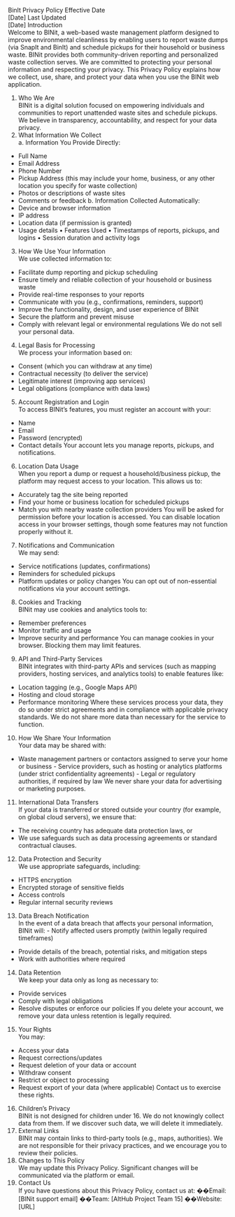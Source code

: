 BinIt Privacy Policy 
Effective Date  
[Date] 
Last Updated  
[Date] 
Introduction  
Welcome to BINit, a web-based waste management platform designed to improve environmental  cleanliness by enabling users to report waste dumps (via SnapIt and BinIt) and schedule pickups for their household or business waste. BINit provides both community-driven reporting and  personalized waste collection serves. 
We are committed to protecting your personal information and respecting your privacy. This  Privacy Policy explains how we collect, use, share, and protect your data when you use the BINit  web application. 
1. Who We Are  
BINit is a digital solution focused on empowering individuals and communities to report  unattended waste sites and schedule pickups. We believe in transparency, accountability, and  respect for your data privacy. 
2. What Information We Collect  
a. Information You Provide Directly: 
- Full Name 
- Email Address 
- Phone Number 
- Pickup Address (this may include your home, business, or any other location you specify for waste  collection) 
- Photos or descriptions of waste sites 
- Comments or feedback 
b. Information Collected Automatically: 
- Device and browser information 
- IP address 
- Location data (if permission is granted) 
- Usage details 
• Features Used 
• Timestamps of reports, pickups, and logins 
• Session duration and activity logs
3. How We Use Your Information  
We use collected information to: 
- Facilitate dump reporting and pickup scheduling 
- Ensure timely and reliable collection of your household or business waste 
- Provide real-time responses to your reports 
- Communicate with you (e.g., confirmations, reminders, support) 
- Improve the functionality, design, and user experience of BINit 
- Secure the platform and prevent misuse 
- Comply with relevant legal or environmental regulations 
We do not sell your personal data. 
4. Legal Basis for Processing  
We process your information based on: 
- Consent (which you can withdraw at any time) 
- Contractual necessity (to deliver the service) 
- Legitimate interest (improving app services) 
- Legal obligations (compliance with data laws) 
5. Account Registration and Login  
To access BINit’s features, you must register an account with your: 
- Name 
- Email 
- Password (encrypted) 
- Contact details 
Your account lets you manage reports, pickups, and notifications. 
6. Location Data Usage  
When you report a dump or request a household/business pickup, the platform may request access  to your location. This allows us to: 
- Accurately tag the site being reported 
- Find your home or business location for scheduled pickups 
- Match you with nearby waste collection providers 
You will be asked for permission before your location is accessed. You can disable location access in  your browser settings, though some features may not function properly without it. 
7. Notifications and Communication  
We may send: 
- Service notifications (updates, confirmations) 
- Reminders for scheduled pickups 
- Platform updates or policy changes
You can opt out of non-essential notifications via your account settings. 
8. Cookies and Tracking  
BINit may use cookies and analytics tools to: 
- Remember preferences 
- Monitor traffic and usage 
- Improve security and performance 
You can manage cookies in your browser. Blocking them may limit features. 
9. API and Third-Party Services  
BINit integrates with third-party APIs and services (such as mapping providers, hosting services,  and analytics tools) to enable features like: 
- Location tagging (e.g., Google Maps API) 
- Hosting and cloud storage 
- Performance monitoring 
Where these services process your data, they do so under strict agreements and in compliance with  applicable privacy standards. We do not share more data than necessary for the service to function. 
10. How We Share Your Information  
Your data may be shared with: 
- Waste management partners or contactors assigned to serve your home or business - Service providers, such as hosting or analytics platforms (under strict confidentiality agreements) - Legal or regulatory authorities, if required by law 
We never share your data for advertising or marketing purposes. 
11. International Data Transfers  
If your data is transferred or stored outside your country (for example, on global cloud servers), we  ensure that: 
- The receiving country has adequate data protection laws, or 
- We use safeguards such as data processing agreements or standard contractual clauses. 
12. Data Protection and Security  
We use appropriate safeguards, including: 
- HTTPS encryption 
- Encrypted storage of sensitive fields 
- Access controls 
- Regular internal security reviews 
13. Data Breach Notification  
In the event of a data breach that affects your personal information, BINit will: - Notify affected users promptly (within legally required timeframes)
- Provide details of the breach, potential risks, and mitigation steps 
- Work with authorities where required 
14. Data Retention  
We keep your data only as long as necessary to: 
- Provide services 
- Comply with legal obligations 
- Resolve disputes or enforce our policies 
If you delete your account, we remove your data unless retention is legally required. 
15. Your Rights  
You may: 
- Access your data 
- Request corrections/updates 
- Request deletion of your data or account 
- Withdraw consent 
- Restrict or object to processing 
- Request export of your data (where applicable) 
Contact us to exercise these rights. 
16. Children’s Privacy  
BINit is not designed for children under 16. We do not knowingly collect data from them. If we  discover such data, we will delete it immediately. 
17. External Links  
BINit may contain links to third-party tools (e.g., maps, authorities). We are not responsible for  their privacy practices, and we encourage you to review their policies. 
18. Changes to This Policy  
We may update this Privacy Policy. Significant changes will be communicated via the platform or  email. 
19. Contact Us  
If you have questions about this Privacy Policy, contact us at: 
��Email: [BINit support email] 
��Team: [AltHub Project Team 15] 
��Website: [URL]
